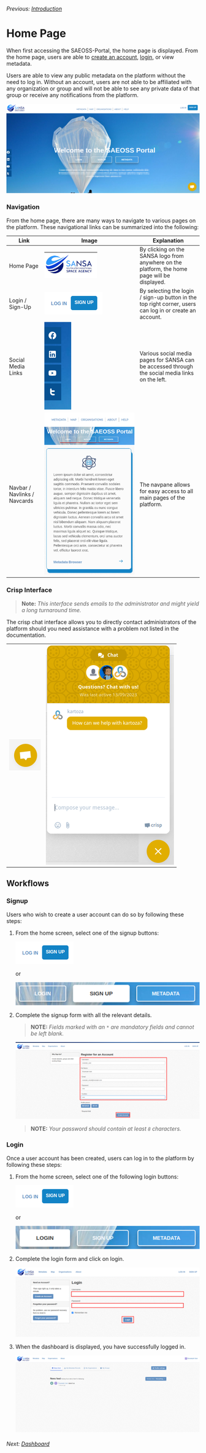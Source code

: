 ###### Previous: [Introduction](./index.md)

# Home Page
When first accessing the SAEOSS-Portal, the home page is displayed. From the home page, users are able to [create an account](), [login](), or view metadata.

Users are able to view any public metadata on the platform without the need to log in. Without an account, users are not able to be affiliated with any organization or group and will not be able to see any private data of that group or receive any notifications from the platform. 

![Home Page](./img/Home.png)

### Navigation
From the home page, there are many ways to navigate to various pages on the platform. These navigational links can be summarized into the following: 

| Link              | Image                               | Explanation                                                                                          |
| ----------------- | --------------------------------    | ---------------------------------------------------------------------------------------------------- |
| Home Page         | ![Home_link](./img/Home_link.png)   | By clicking on the SANSA logo from anywhere on the platform, the home page will be displayed.          |
| Login / Sign-Up    | ![Home_link](./img/login-signup.png)| By selecting the login / sign-up button in the top right corner, users can log in or create an account.  |
| Social Media Links| ![Home_link](./img/social_media.png)     | Various social media pages for SANSA can be accessed through the social media links on the left. |
| Navbar / Navlinks / Navcards | ![Home_link](./img/navpane.png)![Nav_links](./img/nav_links.png)![Nav_links](./img/nav_card.png)| The navpane allows for easy access to all main pages of the platform.                                |

### Crisp Interface
> **Note:** *This interface sends emails to the administrator and might yield a long turnaround time.*

The crisp chat interface allows you to directly contact administrators of the platform should you need assistance with a problem not listed in the documentation.

|   |   |
 --- | --- |
| ![interface](./img/crisp_chat_icon.png) | ![Crisp_chat_interface](./img/crisp_chat.png) |

## Workflows
### Signup
Users who wish to create a user account can do so by following these steps:

1. From the home screen, select one of the signup buttons:
   
   ![Signup](./img/login-signup.png)
   
   or

   ![signup_button](./img/sign_button.png)

2. Complete the signup form with all the relevant details. 
   > **NOTE:** *Fields marked with an `*` are mandatory fields and cannot be left blank.*
   
   ![Signup_form](./img/register_form.png)

   > **NOTE:** *Your password should contain at least `8` characters.*

### Login
Once a user account has been created, users can log in to the platform by following these steps:

1. From the home screen, select one of the following login buttons:

    ![Login](./img/login-signup.png)
    
    or
    
    ![login_button](./img/login_button.png)

2. Complete the login form and click on login.
   
   ![login_form](./img/login_form.png)

3. When the dashboard is displayed, you have successfully logged in. 
   
   ![Dashboard](./img/Dashboard.png)

###### Next: [Dashboard](./dashboard.md)
